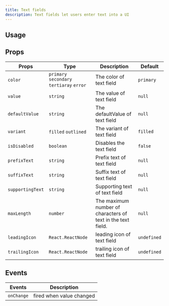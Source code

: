 ```yaml
---
title: Text fields
description: Text fields let users enter text into a UI
---
```


## Usage

<usage></usage>

## Props

| Props            | Type                                      | Description                                                 | Default     |
| ---------------- | ----------------------------------------- | ----------------------------------------------------------- | ----------- |
| `color`          | `primary` `secondary` `tertiaray` `error` | The color of text field                                     | `primary`   |
| `value`          | `string`                                  | The value of text field                                     | `null`      |
| `defaultValue`   | `string`                                  | The defaultValue of text field                              | `null`      |
| `variant`        | `filled` `outlined`                       | The variant of text field                                   | `filled`    |
| `isDisabled`     | `boolean`                                 | Disables the text field                                     | `false`     |
| `prefixText`     | `string`                                  | Prefix text of text field                                   | `null`      |
| `suffixText`     | `string`                                  | Suffix text of text field                                   | `null`      |
| `supportingText` | `string`                                  | Supporting text of text field                               | `null`      |
| `maxLength`      | `number`                                  | The maximum number of characters of text in the text field. | `null`      |
| `leadingIcon`    | `React.ReactNode`                         | leading icon of text field                                  | `undefined` |
| `trailingIcon`   | `React.ReactNode`                         | trailing icon of text field                                 | `undefined` |

## Events

| Events     | Description              |
| ---------- | ------------------------ |
| `onChange` | fired when value changed |
